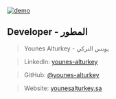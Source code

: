 <p>
  <a href="https://younesalturkey.sa"><img src="https://github.com/younes-alturkey/younesalturkey.sa/blob/main/files/demo.gif" alt="demo"/></a>
</p>

## Developer - المطور

> Younes Alturkey - يونس التركي

> LinkedIn: [younes-alturkey](https://www.linkedin.com/in/younes-alturkey/)

> GitHub: [@younes-alturkey](https://github.com/younes-alturkey)

> Website: [younesalturkey.sa](https://younesalturkey.sa)
